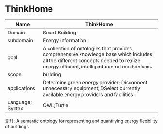 # ThinkHome

| Name             | ThinkHome          |
| ---------------- | ------------------ |
| Domain           | Smart Building     |
| subdomain        | Energy Information |
| goal             | A collection of ontologies that provides comprehensive knowledge base which includes all the different concepts needed to realize energy efficient, intelligent control mechanisms.                   |
| scope            | building                   |
| applications     | Determine green energy provider; Disconnect unnecessary equipment; DSelect currently available energy providers and facilities                   |
| Language; Syntax | OWL;Turtle                   |

출처 :  A semantic ontology for representing and quantifying energy flexibility of buildings